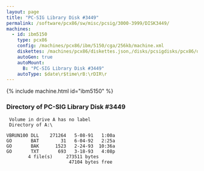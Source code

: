 ```yaml
---
layout: page
title: "PC-SIG Library Disk #3449"
permalink: /software/pcx86/sw/misc/pcsig/3000-3999/DISK3449/
machines:
  - id: ibm5150
    type: pcx86
    config: /machines/pcx86/ibm/5150/cga/256kb/machine.xml
    diskettes: /machines/pcx86/diskettes.json,/disks/pcsigdisks/pcx86/diskettes.json
    autoGen: true
    autoMount:
      B: "PC-SIG Library Disk #3449"
    autoType: $date\r$time\rB:\rDIR\r
---
```


{% include machine.html id="ibm5150" %}

### Directory of PC-SIG Library Disk #3449

     Volume in drive A has no label
     Directory of A:\

    VBRUN100 DLL    271264   5-08-91   1:00a
    GO       BAT        31   6-04-92   2:25a
    GO       BAK      1523   2-24-93  10:36a
    GO       TXT       693   3-18-93   4:08p
            4 file(s)     273511 bytes
                           47104 bytes free
